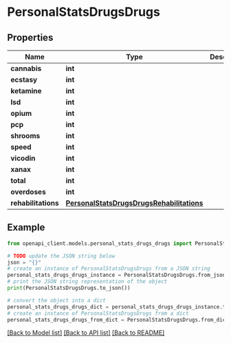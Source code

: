 # PersonalStatsDrugsDrugs


## Properties

Name | Type | Description | Notes
------------ | ------------- | ------------- | -------------
**cannabis** | **int** |  | 
**ecstasy** | **int** |  | 
**ketamine** | **int** |  | 
**lsd** | **int** |  | 
**opium** | **int** |  | 
**pcp** | **int** |  | 
**shrooms** | **int** |  | 
**speed** | **int** |  | 
**vicodin** | **int** |  | 
**xanax** | **int** |  | 
**total** | **int** |  | 
**overdoses** | **int** |  | 
**rehabilitations** | [**PersonalStatsDrugsDrugsRehabilitations**](PersonalStatsDrugsDrugsRehabilitations.md) |  | 

## Example

```python
from openapi_client.models.personal_stats_drugs_drugs import PersonalStatsDrugsDrugs

# TODO update the JSON string below
json = "{}"
# create an instance of PersonalStatsDrugsDrugs from a JSON string
personal_stats_drugs_drugs_instance = PersonalStatsDrugsDrugs.from_json(json)
# print the JSON string representation of the object
print(PersonalStatsDrugsDrugs.to_json())

# convert the object into a dict
personal_stats_drugs_drugs_dict = personal_stats_drugs_drugs_instance.to_dict()
# create an instance of PersonalStatsDrugsDrugs from a dict
personal_stats_drugs_drugs_from_dict = PersonalStatsDrugsDrugs.from_dict(personal_stats_drugs_drugs_dict)
```
[[Back to Model list]](../README.md#documentation-for-models) [[Back to API list]](../README.md#documentation-for-api-endpoints) [[Back to README]](../README.md)


